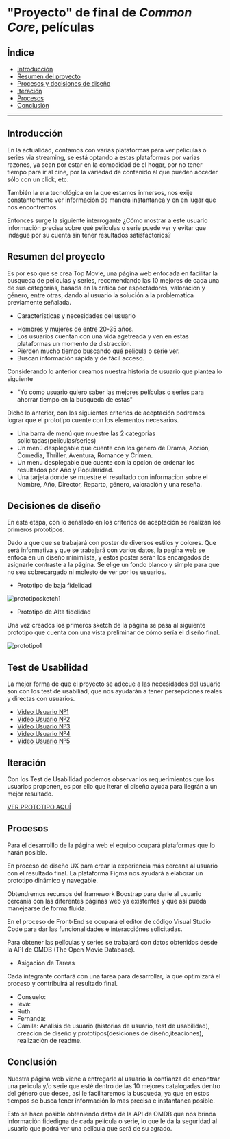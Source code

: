 # "Proyecto" de final de _Common Core_, películas

 ## Índice

* [Introducción](#Introducción)
* [Resumen del proyecto](#resumen-del-proyecto)
* [Procesos y decisiones de diseño](#Procesos-y-decisiones-de-diseño)
* [Iteración](#Iteración)
* [Procesos](#Procesos)
* [Conclusión](#Conclusión)

 ***

 ## **Introducción**

En la actualidad, contamos con varias plataformas para ver peliculas o series via streaming, se está optando a estas plataformas por varias razones, ya sean por estar en la comodidad de el hogar, por no tener tiempo para ir al cine, por la variedad de contenido al que pueden acceder sólo con un click, etc.

También la era tecnológica en la que estamos inmersos, nos exije constantemente ver información de manera instantanea y en en lugar que nos encontremos.

Entonces surge la siguiente interrogante ¿Cómo mostrar a este usuario información precisa sobre qué peliculas o serie puede ver y evitar que indague por su cuenta sin tener resultados satisfactorios?


 ## **Resumen del proyecto**

Es por eso que se crea Top Movie, una página web enfocada en facilitar la busqueda de peliculas y series, recomendando las 10 mejores de cada una de sus categorías, basada en la crítica por espectadores, valoracion y género, entre otras, dando al usuario la solución a la problematica previamente señalada.

 * Características y necesidades del usuario

- Hombres y mujeres de entre 20-35 años.
- Los usuarios cuentan con una vida agetreada y ven en estas plataformas un momento de distracción.
- Pierden mucho tiempo buscando qué pelicula o serie ver.
- Buscan información rápida y de fácil acceso.

Considerando lo anterior creamos nuestra historia de usuario que plantea lo siguiente

* "Yo como usuario quiero saber las mejores películas o series para ahorrar tiempo en la busqueda de estas"

Dicho lo anterior, con los siguientes criterios de aceptación podremos lograr que el prototipo cuente con los elementos necesarios.

- Una barra de menú que muestre las 2 categorias solicitadas(películas/series)
- Un menú desplegable que cuente con los género de Drama, Acción, Comedia, Thriller, Aventura, Romance y Crímen.
- Un menu desplegable que cuente con la opcion de ordenar los resultados por Año y Popularidad.
- Una tarjeta donde se muestre el resultado con informacion sobre el Nombre, Año, Director, Reparto, género, valoración y una reseña.

 ## **Decisiones de diseño**

En esta etapa, con lo señalado en los criterios de aceptación se realizan los primeros prototipos.

Dado a que que se trabajará con poster de diversos estilos y colores. Que será informativa y que se trabajará con varios datos, la pagina web se enfoca en un diseño minimlista, y estos poster serán los encargados de asignarle contraste a la página. Se elige un fondo blanco y simple para que no sea sobrecargado ni molesto de ver por los usuarios.


* Prototipo de baja fidelidad


![prototiposketch1]()



* Prototipo de Alta fidelidad

Una vez creados los primeros sketch de la página se pasa al siguiente prototipo que cuenta con una vista preliminar de cómo sería el diseño final.

![prototipo1](https://github.com/RuthMaureira/SCL012-proyecto-peliculas/blob/master/img/mapanavegaci%C3%B3n.png)


## **Test de Usabilidad**

La mejor forma de que el proyecto se adecue a las necesidades del usuario son con los test de usabiliad, que nos ayudarán a tener persepciones reales y directas con usuarios.

- [Video Usuario Nº1](https://www.loom.com/share/4e4be3e85e8f480b9d353a48408f7391)
- [Video Usuario Nº2](https://www.loom.com/share/3a07912e9cdc4aae8b1e9110db5bbd87)
- [Video Usuario Nº3](https://www.loom.com/share/1b99a2bc187c4a61af93345080cd5041)
- [Video Usuario Nº4](https://www.loom.com/share/8ee21af4a0984070a164bf9347973238)
- [Video Usuario Nº5](https://www.loom.com/share/fe46ddfb64094980bd70ef39075d9bb7)

## **Iteración**

Con los Test de Usabilidad podemos observar los requerimientos que los usuarios proponen, es por ello que iterar el diseño ayuda para llegrán a un mejor resultado.

[VER PROTOTIPO AQUÍ](https://www.figma.com/proto/RsqdGYbIbBUDNnqmBsRIkV/Api?node-id=127%3A0&scaling=scale-down)

## **Procesos**

Para el desarrolllo de la página web el equipo ocupará plataformas que lo harán posible.

En proceso de diseño UX para crear la experiencia más cercana al usuario con el resultado final. La plataforma Figma nos ayudará a elaborar un prototipo dinámico y navegable.

Obtendremos recursos del framework Boostrap para darle al usuario cercanía con las diferentes páginas web ya existentes y que así pueda manejearse de forma fluida.

En el proceso de Front-End se ocupará el editor de código Visual Studio Code para dar las funcionalidades e interacciónes solicitadas. 

Para obtener las películas y series se trabajará con datos obtenidos desde la API de OMDB (The Open Movie Database). 

* Asigación de Tareas

Cada integrante contará con una tarea para desarrollar, la que optimizará el proceso y contribuirá al resultado final. 

- Consuelo:
- Ieva:
- Ruth:
- Fernanda:
- Camila: Analisis de usuario (historias de usuario, test de usabilidad), creacion de diseño y prototipos(desiciones de diseño,iteaciones), realizaciòn de readme.

 ## **Conclusión**

Nuestra página web viene a entregarle al usuario la confianza de encontrar una película y/o serie que esté dentro de las 10 mejores catalogadas dentro del género que desee, asi le facilitaremos la busqueda, ya que en estos tiempos se busca tener información lo mas precisa e instantanea posible.

Esto se hace posible obteniendo datos de la API de OMDB que nos brinda información fidedigna de cada película o serie, lo que le da la seguridad al usuario que podrá ver una película que será de su agrado.
